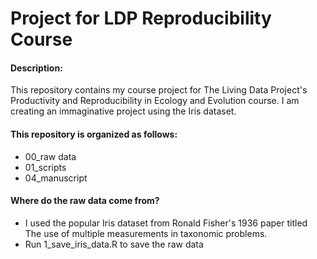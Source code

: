 # Project for LDP Reproducibility Course

#### Description: 
This repository contains my course project for The Living Data Project's Productivity and Reproducibility in Ecology and Evolution course. I am creating an immaginative project using the Iris dataset.

#### This repository is organized as follows:
- 00_raw data
- 01_scripts
- 04_manuscript

#### Where do the raw data come from?
- I used the popular Iris dataset from Ronald Fisher's 1936 paper titled The use of multiple measurements in taxonomic problems.
- Run 1_save_iris_data.R to save the raw data
